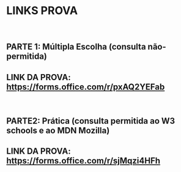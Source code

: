 # LINKS PROVA
<br>

## PARTE 1: Múltipla Escolha (consulta não-permitida)
## LINK DA PROVA: https://forms.office.com/r/pxAQ2YEFab 

<br>

## PARTE2: Prática (consulta permitida ao W3 schools e ao MDN Mozilla)
## LINK DA PROVA: https://forms.office.com/r/sjMqzi4HFh



